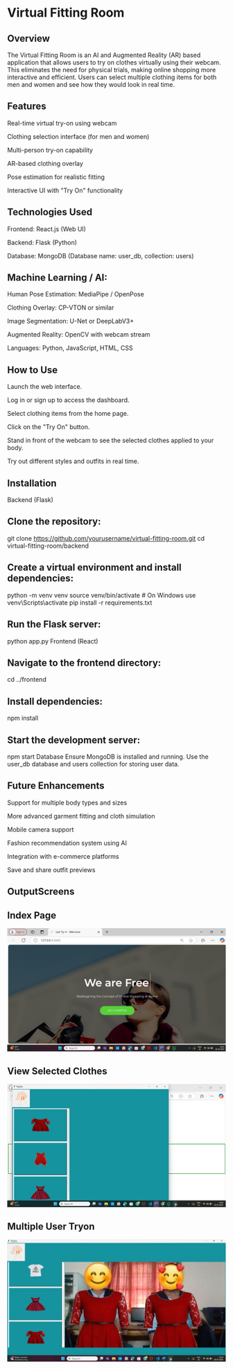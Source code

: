 # Virtual Fitting Room
## Overview
The Virtual Fitting Room is an AI and Augmented Reality (AR) based application that allows users to try on clothes virtually using their webcam. This eliminates the need for physical trials, making online shopping more interactive and efficient. Users can select multiple clothing items for both men and women and see how they would look in real time.

## Features
Real-time virtual try-on using webcam

Clothing selection interface (for men and women)

Multi-person try-on capability

AR-based clothing overlay

Pose estimation for realistic fitting

Interactive UI with "Try On" functionality

## Technologies Used
Frontend: React.js (Web UI)

Backend: Flask (Python)

Database: MongoDB (Database name: user_db, collection: users)

## Machine Learning / AI:

Human Pose Estimation: MediaPipe / OpenPose

Clothing Overlay: CP-VTON or similar

Image Segmentation: U-Net or DeepLabV3+

Augmented Reality: OpenCV with webcam stream

Languages: Python, JavaScript, HTML, CSS

## How to Use
Launch the web interface.

Log in or sign up to access the dashboard.

Select clothing items from the home page.

Click on the "Try On" button.

Stand in front of the webcam to see the selected clothes applied to your body.

Try out different styles and outfits in real time.

## Installation
Backend (Flask)

## Clone the repository:

git clone https://github.com/yourusername/virtual-fitting-room.git
cd virtual-fitting-room/backend

## Create a virtual environment and install dependencies:

python -m venv venv
source venv/bin/activate  # On Windows use venv\Scripts\activate
pip install -r requirements.txt

## Run the Flask server:

python app.py
Frontend (React)

## Navigate to the frontend directory:

cd ../frontend

## Install dependencies:

npm install

## Start the development server:

npm start
Database
Ensure MongoDB is installed and running. Use the user_db database and users collection for storing user data.

## Future Enhancements
Support for multiple body types and sizes

More advanced garment fitting and cloth simulation

Mobile camera support

Fashion recommendation system using AI

Integration with e-commerce platforms

Save and share outfit previews

## OutputScreens

## Index Page
![Alt text](https://github.com/YENNIHARITHA/Virtual-Trail-Room/blob/8f61a189adc312c92acf43c5ad0a99954377a428/OutputScreens/index.png)

## View Selected Clothes
![Alt text](https://github.com/YENNIHARITHA/Virtual-Trail-Room/blob/8f61a189adc312c92acf43c5ad0a99954377a428/OutputScreens/view-selected-clothes.png
)

## Multiple User Tryon
![Alt text](https://github.com/YENNIHARITHA/Virtual-Trail-Room/blob/8f61a189adc312c92acf43c5ad0a99954377a428/OutputScreens/multiple-users-tryon.jpg)


